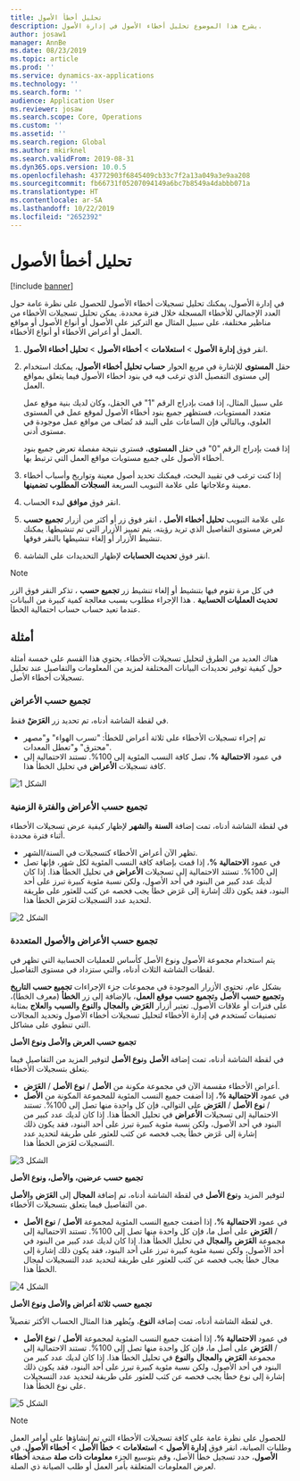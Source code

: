 ```yaml
---
title: تحليل أخطأ الأصول
description: يشرح هذا الموضوع تحليل أخطاء الأصول في إدارة الأصول.
author: josaw1
manager: AnnBe
ms.date: 08/23/2019
ms.topic: article
ms.prod: ''
ms.service: dynamics-ax-applications
ms.technology: ''
ms.search.form: ''
audience: Application User
ms.reviewer: josaw
ms.search.scope: Core, Operations
ms.custom: ''
ms.assetid: ''
ms.search.region: Global
ms.author: mkirknel
ms.search.validFrom: 2019-08-31
ms.dyn365.ops.version: 10.0.5
ms.openlocfilehash: 43772903f6845409cb33c7f2a13a049a3e9aa208
ms.sourcegitcommit: fb66731f05207094149a6bc7b8549a4dabbb071a
ms.translationtype: HT
ms.contentlocale: ar-SA
ms.lasthandoff: 10/22/2019
ms.locfileid: "2652392"
---
```

# <a name="asset-fault-analysis"></a>تحليل أخطأ الأصول

[!include [banner](../../includes/banner.md)]

 

في إدارة الأصول، يمكنك تحليل تسجيلات أخطاء الأصول للحصول على نظرة عامة حول العدد الإجمالي للأخطاء المسجلة خلال فترة محددة. يمكن تحليل تسجيلات الأخطاء من مناظير مختلفة، على سبيل المثال مع التركيز على الأصول أو أنواع الأصول أو مواقع العمل أو أعراض الأخطاء أو أنواع الأخطاء.

1. انقر فوق **إدارة الأصول** > **استعلامات‬** > **أخطاء الأصول** > **تحليل أخطاء الأصول‬‏‎**.

2. في مربع الحوار **حساب تحليل أخطاء الأصول**، يمكنك استخدام‏‎ حقل **المستوى** للإشارة إلى مستوى التفصيل الذي ترغب فيه في بنود أخطاء الأصول فيما يتعلق بمواقع العمل. 

    على سبيل المثال، إذا قمت بإدراج الرقم "1" في الحقل، وكان لديك بنية موقع عمل متعدد المستويات، فستظهر جميع بنود أخطاء الأصول لموقع عمل في المستوى العلوي، وبالتالي فإن الساعات على البند قد تُضاف من مواقع عمل موجودة في مستوى أدنى.‬ 
        
    إذا قمت بإدراج الرقم "0" في حقل **المستوى**، فسترى نتيجة مفصلة تعرض جميع بنود أخطاء الأصول على جميع مستويات مواقع العمل التي ترتبط بها.

3. إذا كنت ترغب في تقييد البحث، فيمكنك تحديد أصول معينة وتواريخ وأسباب أخطاء معينة وعلاجاتها على علامة التبويب السريعة **السجلات المطلوب تضمينها‬**.

4. انقر فوق **موافق** لبدء الحساب.

5. على علامة التبويب **تحليل أخطاء الأصل‬** ، انقر فوق زر أو أكثر من أزرار **تجميع حسب‬** لعرض مستوى التفاصيل الذي تريد رؤيته. يتم تمييز الأزرار التي تم تنشيطها. يمكنك تنشيط الأزرار أو إلغاء تنشيطها بالنقر فوقها.

6. انقر فوق **تحديث الحسابات** لإظهار التحديدات على الشاشة. 

>[!NOTE]
>في كل مرة تقوم فيها بتنشيط أو إلغاء تنشيط زر **تجميع حسب** ، تذكر النقر فوق الزر **تحديث العمليات الحسابية** . هذا الإجراء مطلوب بسبب معالجة كمية كبيرة من البيانات عندما تعيد حساب حساب احتمالية الخطأ.

## <a name="examples"></a>أمثلة

هناك العديد من الطرق لتحليل تسجيلات الأخطاء. يحتوي هذا القسم على خمسة أمثلة حول كيفية توفير تحديدات البيانات المختلفة لمزيد من المعلومات والتفاصيل عند تحليل تسجيلات أخطاء الأصل.

### <a name="group-by-symptoms"></a>تجميع حسب الأعراض

في لقطة الشاشة أدناه، تم تحديد زر **العَرَضْ‬** فقط.

- تم إجراء تسجيلات الأخطاء على ثلاثة أعراض للخطأ: "تسرب الهواء" و"مصهر محترق" و"تعطل المعدات".  
- في عمود **الاحتمالية %**، تصل كافة النسب المئوية إلى 100%. تستند الاحتمالية إلى كافة تسجيلات **الأعراض** في تحليل الخطأ هذا.

![الشكل 1](media/06-controlling-and-reporting.png)

### <a name="group-by-symptoms-and-time-period"></a>تجميع حسب الأعراض والفترة الزمنية

في لقطة الشاشة أدناه، تمت إضافة **السنة** و**الشهر** لإظهار كيفية عرض تسجيلات الأخطاء أثناء فترة محددة.

- تظهر الآن أعراض الأخطاء كتسجيلات في السنة/الشهر.  
- في عمود **الاحتمالية %**، إذا قمت بإضافة كافة النسب المئوية لكل شهر، فإنها تصل إلى 100%. تستند الاحتمالية إلى تسجيلات **الأعراض** في تحليل الخطأ هذا. إذا كان لديك عدد كبير من البنود في أحد الأصول، ولكن نسبة مئوية كبيرة تبرز على أحد البنود، فقد يكون ذلك إشارة إلى عَرَض خطأ يجب فحصه عن كثب للعثور على طريقة لتحديد عدد التسجيلات لعَرَض الخطأ هذا.

![الشكل 2](media/07-controlling-and-reporting.png)

### <a name="group-by-multiple-symptoms-and-assets"></a>تجميع حسب الأعراض والأصول المتعددة

يتم استخدام مجموعة الأصول ونوع الأصل كأساس للعمليات الحسابية التي تظهر في لقطات الشاشة الثلاث أدناه، والتي ستزداد في مستوى التفاصيل.  

بشكل عام، تحتوي الأزرار الموجودة في مجموعات جزء الإجراءات **تجميع حسب التاريخ** و**تجميع حسب الأصل** و**تجميع حسب موقع العمل**، بالإضافة إلى زر **الخطأ** (معرف الخطأ)، على فترات أو علاقات الأصول. تعتبر أزرار **العَرَض** و**المجال** و**النوع** و**السبب** و**العلاج** بمثابة تصنيفات تُستخدم في إدارة الأخطاء لتحليل تسجيلات أخطاء الأصول وتحديد المجالات التي تنطوي على مشاكل.  

**تجميع حسب العرض والأصل ونوع الأصل**

في لقطة الشاشة أدناه، تمت إضافة **الأصل** و**نوع الأصل** لتوفير المزيد من التفاصيل فيما يتعلق بتسجيلات الأخطاء.

- أعراض الأخطاء مقسمة الآن في مجموعة مكونة من **الأصل** / **نوع الأصل** / **العَرَض**.  
- في عمود **الاحتمالية %**، إذا أضفت جميع النسب المئوية للمجموعة المكونة من **الأصل** / **نوع الأصل** / **العَرَض** على التوالي، فإن كل واحدة منها تصل إلى 100%. تستند الاحتمالية إلى تسجيلات **الأعراض** في تحليل الخطأ هذا. إذا كان لديك عدد كبير من البنود في أحد الأصول، ولكن نسبة مئوية كبيرة تبرز على أحد البنود، فقد يكون ذلك إشارة إلى عَرَض خطأ يجب فحصه عن كثب للعثور على طريقة لتحديد عدد التسجيلات لعَرَض الخطأ هذا.

![الشكل 3](media/08-controlling-and-reporting.png)

**تجميع حسب عرضين، والأصل، ونوع الأصل**

في لقطة الشاشة أدناه، تم إضافة **المجال** إلى **العَرَض** و**الأصل‏‎** و**نوع الأصل‏‎** لتوفير المزيد من التفاصيل فيما يتعلق بتسجيلات الأخطاء.

- في عمود **الاحتمالية %**، إذا أضفت جميع النسب المئوية لمجموعة **الأصل** / **نوع الأصل** / **العَرَض** على أصل ما، فإن كل واحدة منها تصل إلى 100%. تستند الاحتمالية إلى مجموعة **العَرَض** و**المجال** في تحليل الخطأ هذا. إذا كان لديك عدد كبير من البنود في أحد الأصول، ولكن نسبة مئوية كبيرة تبرز على أحد البنود، فقد يكون ذلك إشارة إلى مجال خطأ يجب فحصه عن كثب للعثور على طريقة لتحديد عدد التسجيلات لمجال الخطأ هذا.  

![الشكل 4](media/09-controlling-and-reporting.png)

**تجميع حسب ثلاثة أعراض والأصل ونوع الأصل**

في لقطة الشاشة أدناه، تمت إضافة **النوع**، ويُظهر هذا المثال الحساب الأكثر تفصيلاً.
 
- في عمود **الاحتمالية %**، إذا أضفت جميع النسب المئوية لمجموعة **الأصل** / **نوع الأصل** / **العَرَض** على أصل ما، فإن كل واحدة منها تصل إلى 100%. تستند الاحتمالية إلى مجموعة **العَرَض** و**المجال** و**النوع** في تحليل الخطأ هذا. إذا كان لديك عدد كبير من البنود في أحد الأصول، ولكن نسبة مئوية كبيرة تبرز على أحد البنود، فقد يكون ذلك إشارة إلى نوع خطأ يجب فحصه عن كثب للعثور على طريقة لتحديد عدد التسجيلات على نوع الخطأ هذا.

![الشكل 5](media/10-controlling-and-reporting.png)


>[!NOTE]
>للحصول على نظرة عامة على كافة تسجيلات الأخطاء التي تم إنشاؤها على أوامر العمل وطلبات الصيانة، انقر فوق **إدارة الأصول** > **استعلامات** > **خطأ الأصل** > **أخطاء الأصول**. في صفحة **أخطاء‏‎ الأصول**، حدد تسجيل خطأ الأصل، وقم بتوسيع الجزء **معلومات ذات صلة** لعرض المعلومات المتعلقة بأمر العمل أو طلب الصيانة ذي الصلة.


